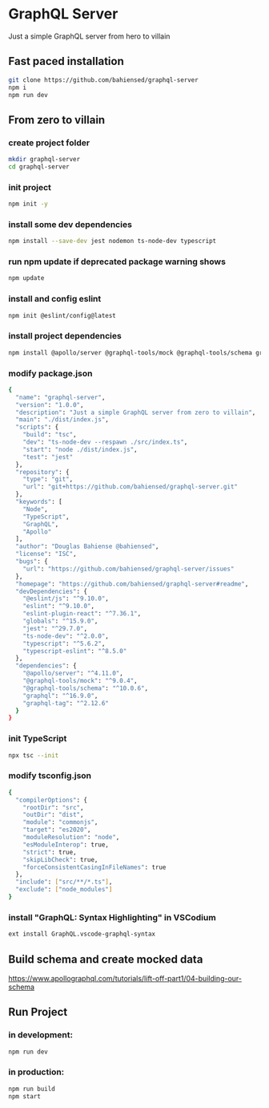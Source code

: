 # GraphQL Server  
Just a simple GraphQL server from hero to villain

## Fast paced installation
```bash
git clone https://github.com/bahiensed/graphql-server
npm i
npm run dev
```

## From zero to villain
### create project folder
```bash
mkdir graphql-server
cd graphql-server
```

### init project
```bash
npm init -y
```

### install some dev dependencies
```bash
npm install --save-dev jest nodemon ts-node-dev typescript
```

### run npm update if deprecated package warning shows
```bash
npm update
```

### install and config eslint
```bash
npm init @eslint/config@latest
```

### install project dependencies
```bash
npm install @apollo/server @graphql-tools/mock @graphql-tools/schema graphql graphql-tag
```

### modify package.json
```bash
{
  "name": "graphql-server",
  "version": "1.0.0",
  "description": "Just a simple GraphQL server from zero to villain",
  "main": "./dist/index.js",
  "scripts": {
    "build": "tsc",
    "dev": "ts-node-dev --respawn ./src/index.ts",
    "start": "node ./dist/index.js",
    "test": "jest"
  },
  "repository": {
    "type": "git",
    "url": "git+https://github.com/bahiensed/graphql-server.git"
  },
  "keywords": [
    "Node",
    "TypeScript",
    "GraphQL",
    "Apollo"
  ],
  "author": "Douglas Bahiense @bahiensed",
  "license": "ISC",
  "bugs": {
    "url": "https://github.com/bahiensed/graphql-server/issues"
  },
  "homepage": "https://github.com/bahiensed/graphql-server#readme",
  "devDependencies": {
    "@eslint/js": "^9.10.0",
    "eslint": "^9.10.0",
    "eslint-plugin-react": "^7.36.1",
    "globals": "^15.9.0",
    "jest": "^29.7.0",
    "ts-node-dev": "^2.0.0",
    "typescript": "^5.6.2",
    "typescript-eslint": "^8.5.0"
  },
  "dependencies": {
    "@apollo/server": "^4.11.0",
    "@graphql-tools/mock": "^9.0.4",
    "@graphql-tools/schema": "^10.0.6",
    "graphql": "^16.9.0",
    "graphql-tag": "^2.12.6"
  }
}
```

### init TypeScript
```bash
npx tsc --init
```

### modify tsconfig.json
```bash
{
  "compilerOptions": {
    "rootDir": "src",
    "outDir": "dist",
    "module": "commonjs",
    "target": "es2020",
    "moduleResolution": "node",
    "esModuleInterop": true,
    "strict": true,
    "skipLibCheck": true,
    "forceConsistentCasingInFileNames": true    
  },
  "include": ["src/**/*.ts"],
  "exclude": ["node_modules"]
}
```

### install "GraphQL: Syntax Highlighting" in VSCodium
```bash
ext install GraphQL.vscode-graphql-syntax
```

## Build schema and create mocked data
https://www.apollographql.com/tutorials/lift-off-part1/04-building-our-schema  


## Run Project
### in development:  
```bash
npm run dev
```

### in production:
```bash
npm run build
npm start
```
